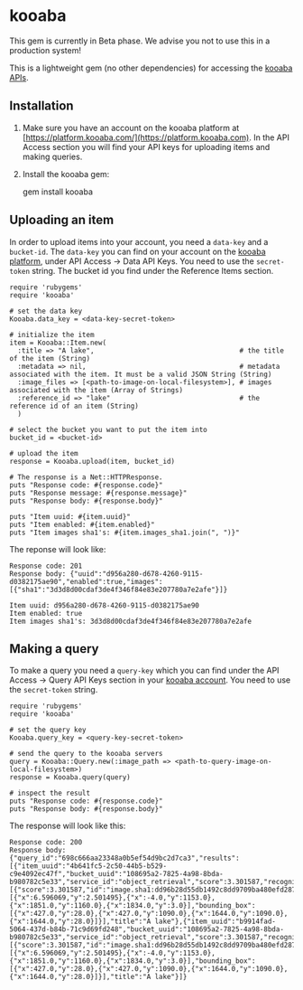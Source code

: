 # kooaba

This gem is currently in Beta phase. We advise you not to use this in a production system!

This is a lightweight gem (no other dependencies) for accessing the [kooaba APIs](http://kooaba.github.com).

## Installation

1. Make sure you have an account on the kooaba platform at [https://platform.kooaba.com/](https://platform.kooaba.com). In the API Access section you will find your API keys for uploading items and making queries.


2. Install the kooaba gem:


    gem install kooaba


## Uploading an item

In order to upload items into your account, you need a `data-key` and a `bucket-id`. The `data-key` you can find on your account on the [kooaba platform](https://platform.kooaba.com), under API Access -> Data API Keys. You need to use the `secret-token` string. The bucket id you find under the Reference Items section.

    require 'rubygems'
    require 'kooaba'

    # set the data key
    Kooaba.data_key = <data-key-secret-token>

    # initialize the item
    item = Kooaba::Item.new(
      :title => "A lake",                                    # the title of the item (String)
      :metadata => nil,                                      # metadata associated with the item. It must be a valid JSON String (String)
      :image_files => [<path-to-image-on-local-filesystem>], # images associated with the item (Array of Strings)
      :reference_id => "lake"                                # the reference id of an item (String)
      )

    # select the bucket you want to put the item into
    bucket_id = <bucket-id>

    # upload the item
    response = Kooaba.upload(item, bucket_id)

    # The response is a Net::HTTPResponse.
    puts "Response code: #{response.code}"
    puts "Response message: #{response.message}"
    puts "Response body: #{response.body}"

    puts "Item uuid: #{item.uuid}"
    puts "Item enabled: #{item.enabled}"
    puts "Item images sha1's: #{item.images_sha1.join(", ")}"

The reponse will look like:

    Response code: 201
    Response body: {"uuid":"d956a280-d678-4260-9115-d0382175ae90","enabled":true,"images":[{"sha1":"3d3d8d00cdaf3de4f346f84e83e207780a7e2afe"}]}

    Item uuid: d956a280-d678-4260-9115-d0382175ae90
    Item enabled: true
    Item images sha1's: 3d3d8d00cdaf3de4f346f84e83e207780a7e2afe

## Making a query

To make a query you need a `query-key` which you can find under the API Access -> Query API Keys section in your [kooaba account](https://platform.kooaba.com). You need to use the `secret-token` string.

    require 'rubygems'
    require 'kooaba'

    # set the query key
    Kooaba.query_key = <query-key-secret-token>

    # send the query to the kooaba servers
    query = Kooaba::Query.new(:image_path => <path-to-query-image-on-local-filesystem>)
    response = Kooaba.query(query)

    # inspect the result
    puts "Response code: #{response.code}"
    puts "Response body: #{response.body}"


The response will look like this:

    Response code: 200
    Response body: {"query_id":"698c666aa23348a0b5ef54d9bc2d7ca3","results":[{"item_uuid":"4b641fc5-2c50-44b5-b529-c9e4092ec47f","bucket_uuid":"108695a2-7825-4a98-8bda-b980782c5e33","service_id":"object_retrieval","score":3.301587,"recognitions":[{"score":3.301587,"id":"image.sha1:dd96b28d55db1492c8dd9709ba480efd287fa122","reference_projection":[{"x":6.596069,"y":2.501495},{"x":-4.0,"y":1153.0},{"x":1851.0,"y":1160.0},{"x":1834.0,"y":3.0}],"bounding_box":[{"x":427.0,"y":28.0},{"x":427.0,"y":1090.0},{"x":1644.0,"y":1090.0},{"x":1644.0,"y":28.0}]}],"title":"A lake"},{"item_uuid":"b9914fad-5064-437d-b84b-71c9d69fd248","bucket_uuid":"108695a2-7825-4a98-8bda-b980782c5e33","service_id":"object_retrieval","score":3.301587,"recognitions":[{"score":3.301587,"id":"image.sha1:dd96b28d55db1492c8dd9709ba480efd287fa122","reference_projection":[{"x":6.596069,"y":2.501495},{"x":-4.0,"y":1153.0},{"x":1851.0,"y":1160.0},{"x":1834.0,"y":3.0}],"bounding_box":[{"x":427.0,"y":28.0},{"x":427.0,"y":1090.0},{"x":1644.0,"y":1090.0},{"x":1644.0,"y":28.0}]}],"title":"A lake"}]}
